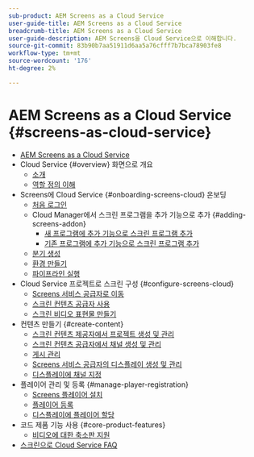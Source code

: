 ```yaml
---
sub-product: AEM Screens as a Cloud Service
user-guide-title: AEM Screens as a Cloud Service
breadcrumb-title: AEM Screens as a Cloud Service
user-guide-description: AEM Screens을 Cloud Service으로 이해합니다.
source-git-commit: 83b90b7aa51911d6aa5a76cfff7b7bca78903fe8
workflow-type: tm+mt
source-wordcount: '176'
ht-degree: 2%

---
```



# AEM Screens as a Cloud Service {#screens-as-cloud-service}

+ [AEM Screens as a Cloud Service](/help/screens-cloud/home.md)
+ Cloud Service {#overview} 화면으로 개요
   + [소개](/help/screens-cloud/introduction/introduction.md)
   + [역할 정의 이해](/help/screens-cloud/introduction/personas-screens-cloud.md)
+ Screens에 Cloud Service {#onboarding-screens-cloud} 온보딩
   + [처음 로그인](/help/screens-cloud/onboarding-screens-cloud/first-time-login-screens-cloud.md)
   + Cloud Manager에서 스크린 프로그램을 추가 기능으로 추가 {#adding-screens-addon}
      + [새 프로그램에 추가 기능으로 스크린 프로그램 추가](/help/screens-cloud/onboarding-screens-cloud/add-on-new-program-screens-cloud.md)
      + [기존 프로그램에 추가 기능으로 스크린 프로그램 추가](/help/screens-cloud/onboarding-screens-cloud/add-on-existing-program-screens-cloud.md)
   + [분기 생성](/help/screens-cloud/onboarding-screens-cloud/creating-a-branch.md)
   + [환경 만들기](/help/screens-cloud/onboarding-screens-cloud/creating-an-environment.md)
   + [파이프라인 실행](/help/screens-cloud/onboarding-screens-cloud/running-a-pipeline.md)
+ Cloud Service 프로젝트로 스크린 구성 {#configure-screens-cloud}
   + [Screens 서비스 공급자로 이동](/help/screens-cloud/configuring/navigating-to-screens-services-provider.md)
   + [스크린 컨텐츠 공급자 사용](/help/screens-cloud/configuring/using-screens-content-provider.md)
   + [스크린 비디오 표현물 만들기](/help/screens-cloud/configuring/creating-screens-video-renditions-cloud-service.md)
+ 컨텐츠 만들기 {#create-content}
   + [스크린 컨텐츠 제공자에서 프로젝트 생성 및 관리](/help/screens-cloud/creating-content/creating-projects-screens-cloud.md)
   + [스크린 컨텐츠 공급자에서 채널 생성 및 관리](/help/screens-cloud/creating-content/creating-channels-screens-cloud.md)
   + [게시 관리](/help/screens-cloud/creating-content/manage-publish.md)
   + [Screens 서비스 공급자의 디스플레이 생성 및 관리](/help/screens-cloud/creating-content/creating-displays-screens-cloud.md)
   + [디스플레이에 채널 지정](/help/screens-cloud/creating-content/assigning-channels-to-display.md)
+ 플레이어 관리 및 등록 {#manage-player-registration}
   + [Screens 플레이어 설치](/help/screens-cloud/managing-players-registration/installing-screens-cloud-player.md)
   + [플레이어 등록](/help/screens-cloud/managing-players-registration/registering-players-screens-cloud.md)
   + [디스플레이에 플레이어 할당](/help/screens-cloud/managing-players-registration/assigning-player-display.md)
+ 코드 제품 기능 사용 {#core-product-features}
   + [비디오에 대한 축소판 지원](/help/screens-cloud/using-core-product-features/thumbnail-support-videos.md)
+ [스크린으로 Cloud Service FAQ](/help/screens-cloud/screens-cloud-faqs.md)
